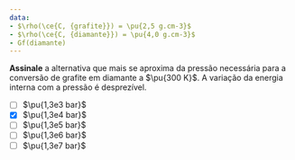 ```yaml
---
data:
- $\rho(\ce{C, {grafite}}) = \pu{2,5 g.cm-3}$
- $\rho(\ce{C, {diamante}}) = \pu{4,0 g.cm-3}$
- Gf(diamante)
---
```


**Assinale** a alternativa que mais se aproxima da pressão necessária para a conversão de grafite em diamante a $\pu{300 K}$. A variação da energia interna com a pressão é desprezível.

- [ ] $\pu{1,3e3 bar}$
- [x] $\pu{1,3e4 bar}$
- [ ] $\pu{1,3e5 bar}$
- [ ] $\pu{1,3e6 bar}$
- [ ] $\pu{1,3e7 bar}$
